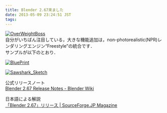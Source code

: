 ```yaml
---
title: Blender 2.67来ました
date: 2013-05-09 23:24:51 JST
tags: 
---
```


[![OverWeightBoss](http://wiki.blender.org/uploads/f/fb/Manual-2.6-Render-Freestyle-Demo-OverWeightBoss.png)]()  
自分がいちばん注目している，大きな機能追加は，non\-photorealistic\(NPR\)レンダリングエンジン“Freestyle”の統合です．  
サンプルが以下のとおり．

  
[![BluePrint](http://wiki.blender.org/uploads/e/e1/Manual-2.6-Render-Freestyle-Demo-BluePrint.png)]()

[![Sawshark_Sketch](http://wiki.blender.org/uploads/2/21/Manual-2.6-Render-Freestyle-Demo-Sawshark_Sketch.png)]()

公式リリースノート  
[Blender 2\.67 Release Notes \- Blender Wiki](http://wiki.blender.org/index.php/Dev:Ref/Release_Notes/2.67)

日本語による解説  
[「Blender 2\.67」リリース | SourceForge\.JP Magazine](http://sourceforge.jp/magazine/13/05/09/143000)

